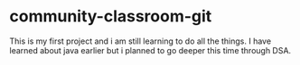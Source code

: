 # community-classroom-git
This is my first project and i am still learning to do all the things.
I have learned about java earlier but i planned to go deeper this time through DSA.
